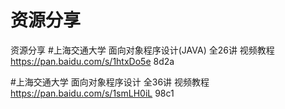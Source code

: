 # 资源分享
资源分享
#上海交通大学 面向对象程序设计(JAVA) 全26讲 视频教程	https://pan.baidu.com/s/1htxDo5e	8d2a	

#上海交通大学  面向对象程序设计 全36讲 视频教程	 https://pan.baidu.com/s/1smLH0iL	 98c1	
